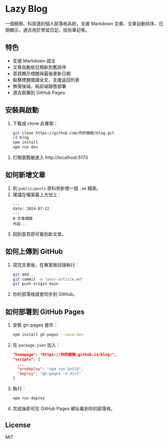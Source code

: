 # Lazy Blog

一個極簡、科技感的個人部落格系統，支援 Markdown 文章、文章自動排序、日期顯示，適合用於學習日記、技術筆記等。

## 特色
- 支援 Markdown 語法
- 文章自動依日期新到舊排序
- 首頁顯示標題與最後更新日期
- 點擊標題閱讀全文，支援返回列表
- 無需後端，純前端靜態部署
- 適合部署到 GitHub Pages

## 安裝與啟動
1. 下載或 clone 此專案：
   ```sh
   git clone https://github.com/你的帳號/blog.git
   cd blog
   npm install
   npm run dev
   ```
2. 打開瀏覽器進入 http://localhost:5173

## 如何新增文章
1. 到 `public/posts` 資料夾新增一個 `.md` 檔案。
2. 建議在檔案最上方加上：
   ```
   ---
   date: 2024-07-12
   ---
   # 文章標題
   內容...
   ```
3. 回到首頁即可看到新文章。

## 如何上傳到 GitHub
1. 寫完文章後，在專案根目錄執行：
   ```sh
   git add .
   git commit -m "your-article.md"
   git push origin main
   ```
2. 你的部落格就會同步到 GitHub。

## 如何部署到 GitHub Pages
1. 安裝 gh-pages 套件：
   ```sh
   npm install gh-pages --save-dev
   ```
2. 在 `package.json` 加入：
   ```json
   "homepage": "https://你的帳號.github.io/blog/",
   "scripts": {
     ...
     "predeploy": "npm run build",
     "deploy": "gh-pages -d dist"
   }
   ```
3. 執行：
   ```sh
   npm run deploy
   ```
4. 完成後即可在 GitHub Pages 網址看到你的部落格。

## License
MIT 
